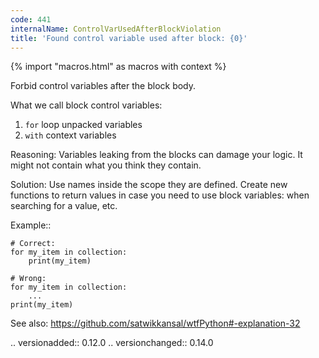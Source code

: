```yaml
---
code: 441
internalName: ControlVarUsedAfterBlockViolation
title: 'Found control variable used after block: {0}'
---
```


{% import "macros.html" as macros with context %}


Forbid control variables after the block body.

What we call block control variables:

1. ``for`` loop unpacked variables
2. ``with`` context variables

Reasoning:
    Variables leaking from the blocks can damage your logic.
    It might not contain what you think they contain.

Solution:
    Use names inside the scope they are defined.
    Create new functions to return values in case
    you need to use block variables: when searching for a value, etc.

Example::

    # Correct:
    for my_item in collection:
        print(my_item)

    # Wrong:
    for my_item in collection:
        ...
    print(my_item)

See also:
    https://github.com/satwikkansal/wtfPython#-explanation-32

.. versionadded:: 0.12.0
.. versionchanged:: 0.14.0